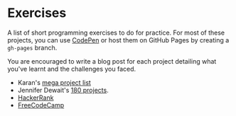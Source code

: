 # Exercises

A list of short programming exercises to do for practice. For most of these projects, you can use [CodePen](http://codepen.io) or host them on GitHub Pages by creating a `gh-pages` branch.

You are encouraged to write a blog post for each project detailing what you've learnt and the challenges you faced.

- Karan's [mega project list](https://github.com/karan/Projects)
- Jennifer Dewait's [180 projects](http://jenniferdewalt.com/index.html).
- [HackerRank](https://www.hackerrank.com/)
- [FreeCodeCamp](http://www.freecodecamp.com/)
